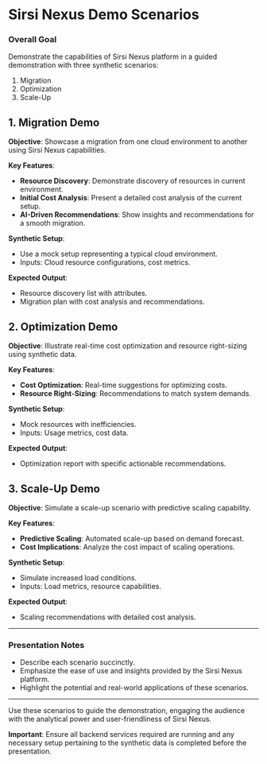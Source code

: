 # Sirsi Nexus Demo Scenarios

### Overall Goal

Demonstrate the capabilities of Sirsi Nexus platform in a guided demonstration with three synthetic scenarios:
1. Migration
2. Optimization
3. Scale-Up

## 1. Migration Demo

**Objective**: Showcase a migration from one cloud environment to another using Sirsi Nexus capabilities.

**Key Features**:
- **Resource Discovery**: Demonstrate discovery of resources in current environment.
- **Initial Cost Analysis**: Present a detailed cost analysis of the current setup.
- **AI-Driven Recommendations**: Show insights and recommendations for a smooth migration.

**Synthetic Setup**:
- Use a mock setup representing a typical cloud environment.
- Inputs: Cloud resource configurations, cost metrics.

**Expected Output**:
- Resource discovery list with attributes.
- Migration plan with cost analysis and recommendations.

## 2. Optimization Demo

**Objective**: Illustrate real-time cost optimization and resource right-sizing using synthetic data.

**Key Features**:
- **Cost Optimization**: Real-time suggestions for optimizing costs.
- **Resource Right-Sizing**: Recommendations to match system demands.

**Synthetic Setup**:
- Mock resources with inefficiencies.
- Inputs: Usage metrics, cost data.

**Expected Output**:
- Optimization report with specific actionable recommendations.

## 3. Scale-Up Demo

**Objective**: Simulate a scale-up scenario with predictive scaling capability.

**Key Features**:
- **Predictive Scaling**: Automated scale-up based on demand forecast.
- **Cost Implications**: Analyze the cost impact of scaling operations.

**Synthetic Setup**:
- Simulate increased load conditions.
- Inputs: Load metrics, resource capabilities.

**Expected Output**:
- Scaling recommendations with detailed cost analysis.

---

### Presentation Notes
- Describe each scenario succinctly.
- Emphasize the ease of use and insights provided by the Sirsi Nexus platform.
- Highlight the potential and real-world applications of these scenarios.

---

Use these scenarios to guide the demonstration, engaging the audience with the analytical power and user-friendliness of Sirsi Nexus.

**Important**: Ensure all backend services required are running and any necessary setup pertaining to the synthetic data is completed before the presentation.
